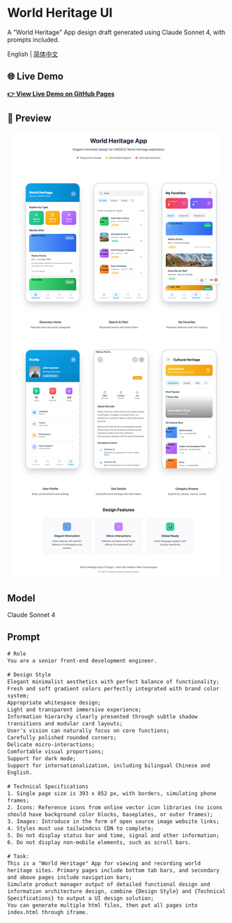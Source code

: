 # World Heritage UI

A "World Heritage" App design draft generated using Claude Sonnet 4, with prompts included.

English | [简体中文](./README-zh.md)

## 🌐 Live Demo

**[👉 View Live Demo on GitHub Pages](https://lukailun.github.io/World-Heritage-UI)**

## 📱 Preview

<div align="center">
  <img src="./screenshots/en.png" alt="English Version">
</div>

## Model

Claude Sonnet 4

## Prompt

```
# Role
You are a senior front-end development engineer.

# Design Style
Elegant minimalist aesthetics with perfect balance of functionality;
Fresh and soft gradient colors perfectly integrated with brand color system;
Appropriate whitespace design;
Light and transparent immersive experience;
Information hierarchy clearly presented through subtle shadow transitions and modular card layouts;
User's vision can naturally focus on core functions;
Carefully polished rounded corners;
Delicate micro-interactions;
Comfortable visual proportions;
Support for dark mode;
Support for internationalization, including bilingual Chinese and English.

# Technical Specifications
1. Single page size is 393 x 852 px, with borders, simulating phone frames;
2. Icons: Reference icons from online vector icon libraries (no icons should have background color blocks, baseplates, or outer frames);
3. Images: Introduce in the form of open source image website links;
4. Styles must use tailwindcss CDN to complete;
5. Do not display status bar and time, signal and other information;
6. Do not display non-mobile elements, such as scroll bars.

# Task:
This is a "World Heritage" App for viewing and recording world heritage sites. Primary pages include bottom tab bars, and secondary and above pages include navigation bars;
Simulate product manager output of detailed functional design and information architecture design, combine {Design Style} and {Technical Specifications} to output a UI design solution;
You can generate multiple html files, then put all pages into index.html through iframe.
``` 